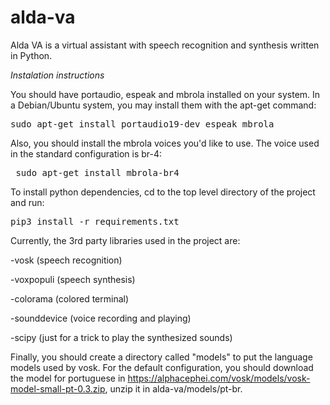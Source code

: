 # alda-va
Alda VA is a virtual assistant with speech recognition and synthesis written in Python.

*Instalation instructions*

You should have portaudio, espeak and mbrola installed on your system. In a Debian/Ubuntu system, you may install them with the apt-get command:

<pre>sudo apt-get install portaudio19-dev espeak mbrola</pre> 

Also, you should install the mbrola voices you'd like to use. The voice used in the standard configuration is br-4:

<pre> sudo apt-get install mbrola-br4</pre>

To install python dependencies, cd to the top level directory of the project and run:

<pre>pip3 install -r requirements.txt</pre>

Currently, the 3rd party libraries used in the project are:

-vosk (speech recognition)

-voxpopuli (speech synthesis)

-colorama (colored terminal)

-sounddevice (voice recording and playing)

-scipy (just for a trick to play the synthesized sounds) 

Finally, you should create a directory called "models" to put the language models used by vosk. For the default configuration, you should download the model for portuguese in  https://alphacephei.com/vosk/models/vosk-model-small-pt-0.3.zip, unzip it in alda-va/models/pt-br.


